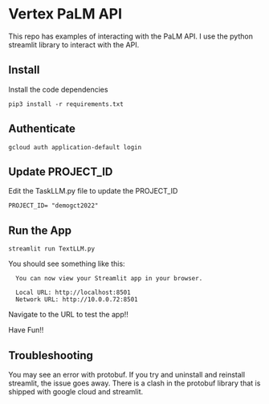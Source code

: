 # Vertex PaLM API
This repo has examples of interacting with the PaLM API. 
I use the python streamlit library to interact with the API.

## Install

Install the code dependencies

```
pip3 install -r requirements.txt
```

## Authenticate

```
gcloud auth application-default login
```
## Update PROJECT_ID

Edit the TaskLLM.py file to update the PROJECT_ID
```
PROJECT_ID= "demogct2022"
```


## Run the App


```
streamlit run TextLLM.py
```

You should see something like this:

```
  You can now view your Streamlit app in your browser.

  Local URL: http://localhost:8501
  Network URL: http://10.0.0.72:8501
```
Navigate to the URL to test the app!!

Have Fun!!

## Troubleshooting

You may see an error with protobuf. If you try and uninstall and reinstall streamlit, the issue goes away. There is a clash in the protobuf library that is shipped with google cloud and streamlit.



